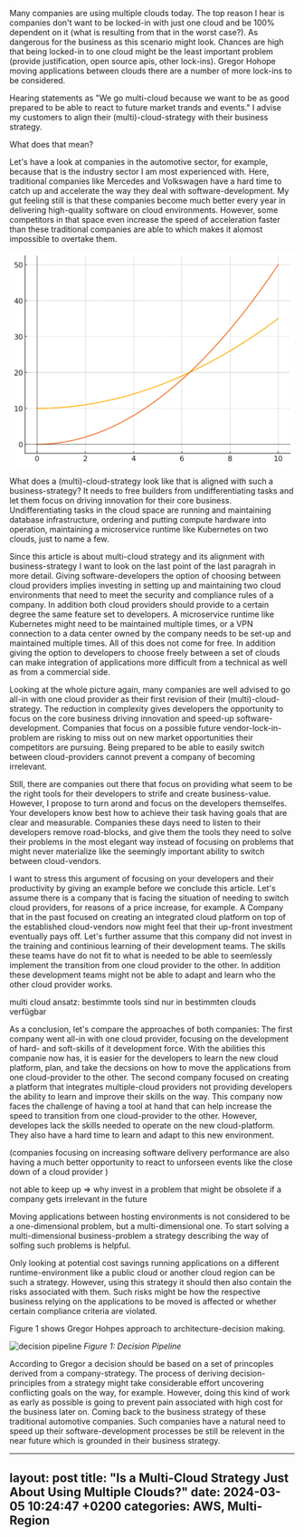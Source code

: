 Many companies are using multiple clouds today. The top reason I hear is companies don't want to be locked-in with just one cloud and be 100% dependent on it (what is resulting from that in the worst case?). As dangerous for the business as this scenario might look. Chances are high that being locked-in to one cloud might be the least important problem (provide justification, open source apis, other lock-ins). Gregor Hohope moving applications between clouds there are a number of more lock-ins to be considered. 

Hearing statements as "We go multi-cloud because we want to be as good prepared to be able to react to future market trands and events." I advise my customers to align their (multi)-cloud-strategy with their business strategy. 


What does that mean? 

Let's have a look at companies in the automotive sector, for example, because that is the industry sector I am most experienced with. Here, traditional companies like Mercedes and Volkswagen have a hard time to catch up and accelerate the way they deal with software-development. My gut feeling still is that these companies become much better every year in delivering high-quality software on cloud environments. However, some competitors in that space even increase the speed of acceleration faster than these traditional companies are able to which makes it alomost impossible to overtake them. 

![Velocity Diagram](velocity-diagram.png)

What does a (multi)-cloud-strategy look like that is aligned with such a business-strategy? It needs to free builders from undifferentiating tasks and let them focus on driving innovation for their core business. Undifferentiating tasks in the cloud space are running and maintaining database infrastructure, ordering and putting compute hardware into operation, maintaining a microservice runtime like Kubernetes on two clouds, just to name a few. 

Since this article is about multi-cloud strategy and its alignment with business-strategy I want to look on the last point of the last paragrah in more detail. Giving software-developers the option of choosing between cloud providers implies investing in setting up and maintaining two cloud environments that need to meet the security and compliance rules of a company. In addition both cloud providers should provide to a certain degree the same feature set to developers. A microservice runtime like Kubernetes might need to be maintained multiple times, or a VPN connection to a data center owned by the company needs to be set-up and maintained multiple times. All of this does not come for free. In addition giving the option to developers to choose freely between a set of clouds can make integration of applications more difficult from a technical as well as from a commercial side. 

Looking at the whole picture again, many companies are well advised to go all-in with one cloud provider as their first revision of their (multi)-cloud-strategy. The reduction in complexity gives developers the opportunity to focus on the core business driving innovation and speed-up software-development. Companies that focus on a possible future vendor-lock-in-problem are risking to miss out on new market opportunities their competitors are pursuing. Being prepared to be able to easily switch between cloud-providers cannot prevent a company of becoming irrelevant. 

Still, there are companies out there that focus on providing what seem to be the right tools for their developers to strife and create business-value. However, I propose to turn arond and focus on the developers themselfes. Your developers know best how to achieve their task having goals that are clear and measurable. Companies these days need to listen to their developers remove road-blocks, and give them the tools they need to solve their problems in the most elegant way instead of focusing on problems that might never materialize like the seemingly important ability to switch between cloud-vendors. 

I want to stress this argument of focusing on your developers and their productivity by giving an example before we conclude this article. Let's assume there is a company that is facing the situation of needing to switch cloud providers, for reasons of a price increase, for example. A Company that in the past focused on creating an integrated cloud platform on top of the established cloud-vendors now might feel that their up-front investment eventually pays off. Let's further assume that this company did not invest in the training and continious learning of their development teams. The skills these teams have do not fit to what is needed to be able to seemlessly implement the transition from one cloud provider to the other. In addition these development teams might not be able to adapt and learn who the other cloud provider works. 


multi cloud ansatz: bestimmte tools sind nur in bestimmten clouds verfügbar

As a conclusion, let's compare the approaches of both companies: The first company went all-in with one cloud provider, focusing on the development of hard- and soft-skills of it development force. With the abilities this companie now has, it is easier for the developers to learn the new cloud platform, plan, and take the decsions on how to move the applications from one cloud-provider to the other. The second company focused on creating a platform that integrates multiple-cloud providers not providing developers the ability to learn and improve their skills on the way. This company now faces the challenge of having a tool at hand that can help increase the speed to transition from one cloud-provider to the other. However, developes lack the skills needed to operate on the new cloud-platform. They also have a hard time to learn and adapt to this new environment. 


(companies focusing on increasing software delivery performance are also having a much better opportunity to react to unforseen events like the close down of a cloud provider )

not able to keep up => why invest in a problem that might be obsolete if a company gets irrelevant in the future




Moving applications between hosting environments is not considered to be a one-dimensional problem, but a multi-dimensional one. To start solving a multi-dimensional business-problem a strategy describing the way of solfing such problems is helpful. 

Only looking at potential cost savings running applications on a different runtime-environment like a public cloud or another cloud region can be such a strategy. However, using this strategy it should then also contain the risks associated with them. Such risks might be how the respective business relying on the applications to be moved is affected or whether certain compliance criteria are violated. 

Figure 1 shows Gregor Hohpes approach to architecture-decision making. 

![decision pipeline](../docs/assets/images/decision-pipeline.png)
*Figure 1: Decision Pipeline*

According to Gregor a decision should be based on a set of princoples derived from a company-strategy. The process of deriving decision-principles from a strategy might take considerable effort uncovering conflicting goals on the way, for example. However, doing this kind of work as early as possible is going to prevent pain associated with high cost for the business later on. 
Coming back to the business strategy of these traditional automotive companies. Such companies have a natural need to speed up their software-development processes be still be relevent in the near future which is grounded in their business strategy. 

---
layout: post
title:  "Is a Multi-Cloud Strategy Just About Using Multiple Clouds?"
date:   2024-03-05 10:24:47 +0200
categories: AWS, Multi-Region
---